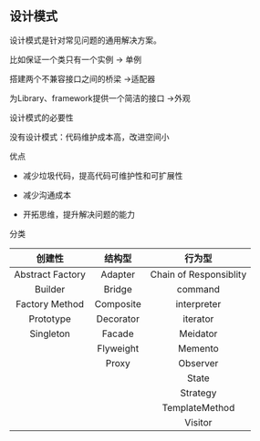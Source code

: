 ## 设计模式

设计模式是针对常见问题的通用解决方案。

比如保证一个类只有一个实例 -> 单例

搭建两个不兼容接口之间的桥梁 ->适配器

为Library、framework提供一个简洁的接口 ->外观

设计模式的必要性

没有设计模式：代码维护成本高，改进空间小

优点

- 减少垃圾代码，提高代码可维护性和可扩展性

- 减少沟通成本

- 开拓思维，提升解决问题的能力

分类

| 创建性              | 结构型       | 行为型                    |
|:----------------:|:---------:|:----------------------:|
| Abstract Factory | Adapter   | Chain of Responsiblity |
| Builder          | Bridge    | command                |
| Factory Method   | Composite | interpreter            |
| Prototype        | Decorator | iterator               |
| Singleton        | Facade    | Meidator               |
|                  | Flyweight | Memento                |
|                  | Proxy     | Observer               |
|                  |           | State                  |
|                  |           | Strategy               |
|                  |           | TemplateMethod         |
|                  |           | Visitor                |
